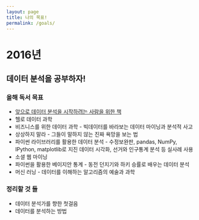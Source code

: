 ```yaml
---
layout: page
title: 나의 목표!
permalink: /goals/
---
```


# 2016년

## 데이터 분석을 공부하자!

### 올해 독서 목표
* [앞으로 데이터 분석을 시작하려는 사람을 위한 책](http://sigmadream.github.io/Book_for_people_who_want_to_start_a_data_analysis/)
* 헬로 데이터 과학
* 비즈니스를 위한 데이터 과학 - 빅데이터를 바라보는 데이터 마이닝과 분석적 사고
* 상상하지 말라 - 그들이 말하지 않는 진짜 욕망을 보는 법
* 파이썬 라이브러리를 활용한 데이터 분석 - 수정보완판, pandas, NumPy, IPython, matplotlib로 지진 데이터 시각화, 선거와 인구통계 분석 등 실사례 사용
* 소셜 웹 마이닝
* 파이썬을 활용한 베이지안 통계 - 동전 던지기와 하키 승률로 배우는 데이터 분석
* 머신 러닝 - 데이터를 이해하는 알고리즘의 예술과 과학

### 정리할 것 들
* 데이터 분석가를 향한 첫걸음
* 데이터를 분석하는 방법